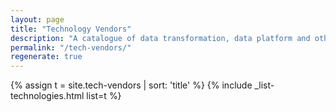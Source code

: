 ```yaml
---
layout: page
title: "Technology Vendors"
description: "A catalogue of data transformation, data platform and other technologies used within the Data Engineering space, organised by vendor"
permalink: "/tech-vendors/"
regenerate: true
---
```

{% assign t = site.tech-vendors | sort: 'title' %}
{% include _list-technologies.html list=t %}